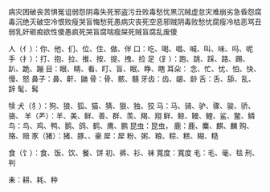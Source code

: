病灾困破丧苦惧冤诅弱怨阴毒失死邪盗污丑败毒愁忧黑沉贼虚怠灾难崩劣急昏怨腐毒沉绝灭破空冷恨败瘦哭盲悔愁死愚病灾丧死空恶邪贼阴毒败愁忧腐瘦冷枯恶骂丑弱乳奸砸痴欲性傻愚疯死哭盲腐喘瘦屎死贼盲腐乱废傻


人（亻）：你、他、们、位、住、做、伴
口：吃、喝、唱、喊、叫、味、吗、呢
手（扌）：打、抱、拉、推、按、提、拽、捡
足（⻊）：跑、跳、踩、路、踢、趴、跪、蹦
目：眼、睛、看、盯、盲、眠、睁、瞎
耳朵：
念、忙、忧、怕、快、慢、怒
鼻子：鼻、鼾、鼬
骨：骨、骸、髓
牙齿：齿、龈、龄
舌：舌、舔、乱、辞
髦、髯

 犊
犬（犭）：狗、狼、狐、猫、猜、狠、独、狡
马：马、骑、驴、骤、骏、骄、骆、
羊（⺶）：羊、美、鲜、善、群、羡、羯、翔
鲜、鲸、鳗、鲤、鲨、鳖、鳞
鸟：鸟、鸡、鸭、鹅、鸽、鹤、鹰、鹏
昆虫：昆虫，
鹿：鹿、麋、麒、麟
购、赂、赔
豕（猪）：猪、豚、、豪
犀：犀
粉、粥、粮、粽、糕、糊、糙


食（饣）：食、饭、饮、餐、饼
初、裤、衫、袜
寬度：寬度
毛：毛、毫、毯
刑、判


耒：耕、耗、种